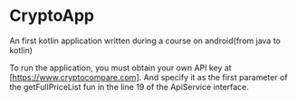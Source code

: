 # CryptoApp
An first kotlin application written during a course on android(from java to kotlin)

To run the application, you must obtain your own API key at [https://www.cryptocompare.com]. And specify it as the first parameter of the getFullPriceList fun in the line 19 of the ApiService interface.
